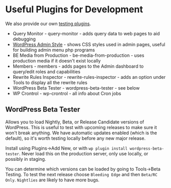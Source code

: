 # Useful Plugins for Development

We also provide our own [testing plugins](../src/plugins/).

* Query Monitor - query-monitor - adds query data to web pages to aid debugging
* [WordPress Admin Style](https://github.com/bueltge/wordpress-admin-style) - shows CSS styles used in admin pages, useful for building admin menu php programs
* BE Media from Production - be-media-from-production - uses production media if it doesn't exist locally
* Members - members - adds pages to the Admin dashboard to query/edit roles and capabilities
* Rewrite Rules Inspector - rewrite-rules-inspector - adds an option under Tools to display all the rewrite rules
* WordPress Beta Tester - wordpress-beta-tester - see below
* WP Crontrol - wp-crontrol - all info about Cron jobs

## WordPress Beta Tester

Allows you to load Nightly, Beta, or Release Candidate versions of WordPress. This is useful to test with upcoming releases to make sure it won't break anything. We have automatic updates enabled (which is the default), so it's worth testing locally before any new major release.

Install using Plugins->Add New, or with `wp plugin install wordpress-beta-tester`. Never load this on the production server, only use locally, or possibly in staging.

You can determine which versions can be loaded by going to Tools->Beta Testing. To test the next release choose `Bleeding Edge` and then `Beta/RC Only`. `Nightlies` are likely to have more bugs.
